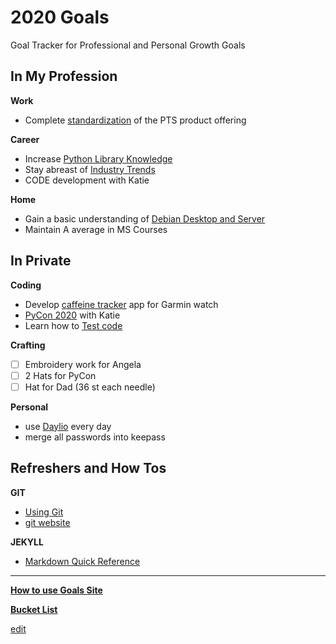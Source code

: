 # 2020 Goals
Goal Tracker for Professional and Personal Growth Goals

## In My Profession ##

**Work**

- Complete [standardization](https://ch3ck3rs.github.io/Goals/2020Goals/Professional/PTS-Product_line.html) of the PTS product offering

**Career**

 - Increase [Python Library Knowledge](https://ch3ck3rs.github.io/Goals/2020Goals/Professional/Python-Library.html)
- Stay abreast of [Industry Trends](https://ch3ck3rs.github.io/Goals/2020Goals/Professional/Industry-Awareness.html)
- CODE development with Katie 

**Home**

- Gain a basic understanding of [Debian Desktop and Server](https://ch3ck3rs.github.io/Goals/2020Goals/Professional/Basic-Debian.html)
- Maintain A average in MS Courses


## In Private ##

**Coding**

- Develop [caffeine tracker](https://ch3ck3rs.github.io/Goals/2020Goals/Personal/Garmin-App.html) app for Garmin watch
- [PyCon 2020](https://ch3ck3rs.github.io/Goals/2020Goals/Personal/PyCon-2020.html) with Katie
- Learn how to [Test code](https://ch3ck3rs.github.io/Goals/2020Goals/Personal/Code-Test.html)

**Crafting**

- [ ] Embroidery work for Angela
- [ ] 2 Hats for PyCon
- [ ] Hat for Dad (36 st each needle)

**Personal**

- use [Daylio](https://ch3ck3rs.github.io/Goals/2020Goals/Personal/Daylio.html) every day
- merge all passwords into keepass


## Refreshers and How Tos ##

**GIT** 

- [Using Git](https://ch3ck3rs.github.io/Goals/2020Goals/Professional/Using-Git.html)
- [git website](https://git-scm.com/book/en/v2/Git-Basics-Working-with-Remotes)

**JEKYLL**

- [Markdown Quick Reference](https://gist.github.com/roachhd/779fa77e9b90fe945b0c)


---

[**How to use Goals Site**](https://ch3ck3rs.github.io/Goals/How-to-use-Goals.html)


[**Bucket List**](https://ch3ck3rs.github.io/Goals/Bucket-List.html)

[edit](https://github.com/ch3ck3rs/Goals/blob/gh-pages/README.md)

